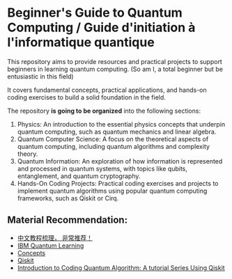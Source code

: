 # Beginner's Guide to Quantum Computing / Guide d'initiation à l'informatique quantique

This repository aims to provide resources and practical projects to support beginners in learning quantum computing. (So am I, a total beginner but be entusiastic in this field)

It covers fundamental concepts, practical applications, and hands-on coding exercises to build a solid foundation in the field.

The repository **is going to be organized** into the following sections:

1. Physics: An introduction to the essential physics concepts that underpin quantum computing, such as quantum mechanics and linear algebra.
2. Quantum Computer Science: A focus on the theoretical aspects of quantum computing, including quantum algorithms and complexity theory.
3. Quantum Information: An exploration of how information is represented and processed in quantum systems, with topics like qubits, entanglement, and quantum cryptography.
4. Hands-On Coding Projects: Practical coding exercises and projects to implement quantum algorithms using popular quantum computing frameworks, such as Qiskit or Cirq.

## Material Recommendation:

- [中文教程梳理， 非常推荐！](https://github.com/XinjianOUYANG/Quantum_Physics)
- [IBM Quantum Learning](https://learning.quantum.ibm.com/catalog/tutorials)
- [Concepts](https://quantumzeitgeist.com/quantum-computing-101/)
- [Qiskit](https://www.ibm.com/quantum/qiskit)
- [Introduction to Coding Quantum Algorithm: A tutorial Series Using Qiskit](https://arxiv.org/pdf/1903.04359)

